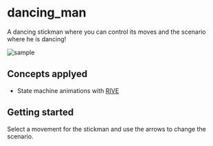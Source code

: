 # dancing_man

A dancing stickman where you can control its moves and the scenario where he is dancing!

![sample](sample.gif)

## Concepts applyed

- State machine animations with [RIVE](https://pub.dev/packages/rive)

## Getting started

Select a movement for the stickman and use the arrows to change the scenario.